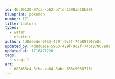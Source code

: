 ```yaml
---
id: 46c09120-97ca-4b62-b7fd-1698ab18b880
blueprint: pokemon
number: 171
title: Lanturn
types:
  - water
  - electric
author: 4d8d6ede-5963-429f-9c2f-74b897007e0c
updated_by: 4d8d6ede-5963-429f-9c2f-74b897007e0c
updated_at: 1716478220
tags:
  - stage-1
art:
  - 088b65c4-8fba-4a84-8abc-665c9658775f
---
```


